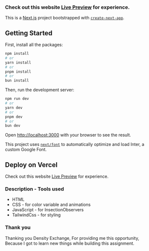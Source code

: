 ### Check out this website [Live Preview](https://dinesty-exchange-frontend-ui-assignment.vercel.app/) for experience.

This is a [Next.js](https://nextjs.org/) project bootstrapped with [`create-next-app`](https://github.com/vercel/next.js/tree/canary/packages/create-next-app).

## Getting Started

First, install all the packages:

```bash
npm install
# or
yarn install
# or
pnpm install
# or
bun install
```
Then, run the development server:

```bash
npm run dev
# or
yarn dev
# or
pnpm dev
# or
bun dev
```

Open [http://localhost:3000](http://localhost:3000) with your browser to see the result.

This project uses [`next/font`](https://nextjs.org/docs/basic-features/font-optimization) to automatically optimize and load Inter, a custom Google Font.


## Deploy on Vercel

Check out this website [Live Preview](https://dinesty-exchange-frontend-ui-assignment.vercel.app/) for experience.


### Description - Tools used 

* HTML
* CSS - for color variable and animations  
* JavaScript - for InsectionObservers
* TailwindCss - for styling


### Thank you

Thanking you Density Exchange,
For providing me this opportunity, Because I got to learn new things while building this assignment.
